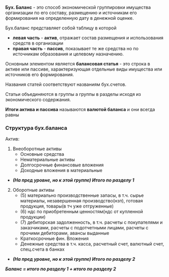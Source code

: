 **Бух. Баланс** - это способ экономической группировки имущества организации по его составу,  размещению и источникам его формирования на определенную дату в денежной оценке.

Бух.баланс представляет собой таблицу в которой
* **левая часть** - **актив**, отражает состав размещения и использования средств в   организации
* **правая часть** - **пассив**, показывает те же средства но по источникам образования и целевому назначению.

Основным элементом является **балансовая статья** - это строка в активе или пассиве, характеризующая отдельные виды имущества или источников его формирования.

Названия статей соответствуют названиям бух.счетов.

Статьи объединяются в группы а группы в разделы исходя из экономического содержания.

**Итоги актива и пассива** называются **валютой баланса** и они всегда равны

### Структура бух.баланса
Актив:
1. Внеоборотные активы
    * Основные средства
    * Нематериальные активы
    * Долгосрочные финансовые вложения
    * Доходные вложения в материальные 
* ***(На пред уровне, но к этой группе) Итого по разделу 1***
2. Оборотные активы
    * (5) материально производственные запасы, в т.ч. сырье материалы, незавершенная производство(нзп), готовая продукция, товары(в тч уже отгруженные)
    * (6) ндс по приобретенным ценностям(ндс от купленной продукции)
    * (7) дебиторская задолженность, в т.ч. расчеты с покупателями и заказчиками, расчеты с подотчетными лицами, расчеты с прочими дебиторами, авансы выданные
    * Краткосрочные фин. Вложения
    * Денежные средства в т.ч. касса, расчетный счет, валютный счет, спец.счета в банках
* ***(На пред уровне, но к этой группе) Итого по разделу 2***

***Баланс = итого по разделу 1 + итого по разделу 2***
